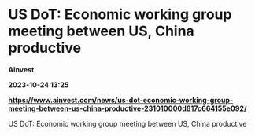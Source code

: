 # US DoT: Economic working group meeting between US, China productive
**AInvest**

**2023-10-24 13:25**

**https://www.ainvest.com/news/us-dot-economic-working-group-meeting-between-us-china-productive-231010000d817c664155e092/**

US DoT: Economic working group meeting between US, China productive